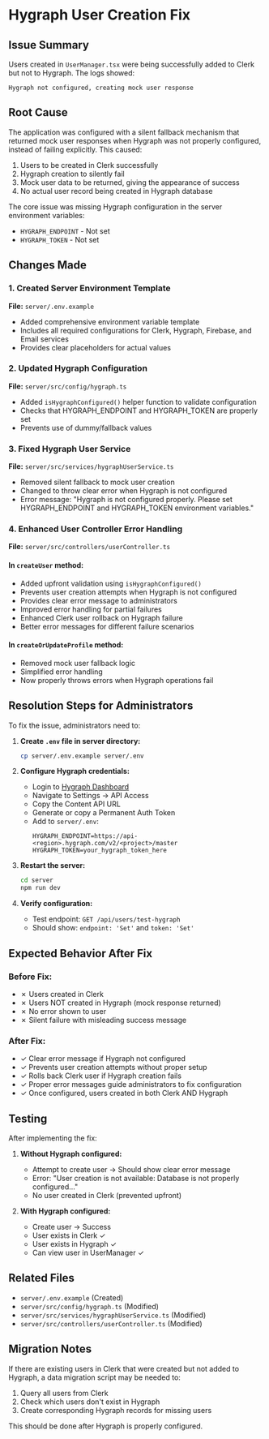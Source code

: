 # Hygraph User Creation Fix

## Issue Summary

Users created in `UserManager.tsx` were being successfully added to Clerk but not to Hygraph. The logs showed:
```
Hygraph not configured, creating mock user response
```

## Root Cause

The application was configured with a silent fallback mechanism that returned mock user responses when Hygraph was not properly configured, instead of failing explicitly. This caused:

1. Users to be created in Clerk successfully
2. Hygraph creation to silently fail
3. Mock user data to be returned, giving the appearance of success
4. No actual user record being created in Hygraph database

The core issue was missing Hygraph configuration in the server environment variables:
- `HYGRAPH_ENDPOINT` - Not set
- `HYGRAPH_TOKEN` - Not set

## Changes Made

### 1. Created Server Environment Template
**File:** `server/.env.example`
- Added comprehensive environment variable template
- Includes all required configurations for Clerk, Hygraph, Firebase, and Email services
- Provides clear placeholders for actual values

### 2. Updated Hygraph Configuration
**File:** `server/src/config/hygraph.ts`
- Added `isHygraphConfigured()` helper function to validate configuration
- Checks that HYGRAPH_ENDPOINT and HYGRAPH_TOKEN are properly set
- Prevents use of dummy/fallback values

### 3. Fixed Hygraph User Service
**File:** `server/src/services/hygraphUserService.ts`
- Removed silent fallback to mock user creation
- Changed to throw clear error when Hygraph is not configured
- Error message: "Hygraph is not configured properly. Please set HYGRAPH_ENDPOINT and HYGRAPH_TOKEN environment variables."

### 4. Enhanced User Controller Error Handling
**File:** `server/src/controllers/userController.ts`

#### In `createUser` method:
- Added upfront validation using `isHygraphConfigured()`
- Prevents user creation attempts when Hygraph is not configured
- Provides clear error message to administrators
- Improved error handling for partial failures
- Enhanced Clerk user rollback on Hygraph failure
- Better error messages for different failure scenarios

#### In `createOrUpdateProfile` method:
- Removed mock user fallback logic
- Simplified error handling
- Now properly throws errors when Hygraph operations fail

## Resolution Steps for Administrators

To fix the issue, administrators need to:

1. **Create `.env` file in server directory:**
   ```bash
   cp server/.env.example server/.env
   ```

2. **Configure Hygraph credentials:**
   - Login to [Hygraph Dashboard](https://app.hygraph.com/)
   - Navigate to Settings → API Access
   - Copy the Content API URL
   - Generate or copy a Permanent Auth Token
   - Add to `server/.env`:
     ```env
     HYGRAPH_ENDPOINT=https://api-<region>.hygraph.com/v2/<project>/master
     HYGRAPH_TOKEN=your_hygraph_token_here
     ```

3. **Restart the server:**
   ```bash
   cd server
   npm run dev
   ```

4. **Verify configuration:**
   - Test endpoint: `GET /api/users/test-hygraph`
   - Should show: `endpoint: 'Set'` and `token: 'Set'`

## Expected Behavior After Fix

### Before Fix:
- ✗ Users created in Clerk
- ✗ Users NOT created in Hygraph (mock response returned)
- ✗ No error shown to user
- ✗ Silent failure with misleading success message

### After Fix:
- ✓ Clear error message if Hygraph not configured
- ✓ Prevents user creation attempts without proper setup
- ✓ Rolls back Clerk user if Hygraph creation fails
- ✓ Proper error messages guide administrators to fix configuration
- ✓ Once configured, users created in both Clerk AND Hygraph

## Testing

After implementing the fix:

1. **Without Hygraph configured:**
   - Attempt to create user → Should show clear error message
   - Error: "User creation is not available: Database is not properly configured..."
   - No user created in Clerk (prevented upfront)

2. **With Hygraph configured:**
   - Create user → Success
   - User exists in Clerk ✓
   - User exists in Hygraph ✓
   - Can view user in UserManager ✓

## Related Files

- `server/.env.example` (Created)
- `server/src/config/hygraph.ts` (Modified)
- `server/src/services/hygraphUserService.ts` (Modified)
- `server/src/controllers/userController.ts` (Modified)

## Migration Notes

If there are existing users in Clerk that were created but not added to Hygraph, a data migration script may be needed to:
1. Query all users from Clerk
2. Check which users don't exist in Hygraph
3. Create corresponding Hygraph records for missing users

This should be done after Hygraph is properly configured.
